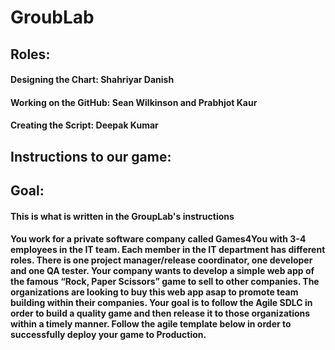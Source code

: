 # GroubLab

## Roles:
#### Designing the Chart: Shahriyar Danish

#### Working on the GitHub: Sean Wilkinson and Prabhjot Kaur

#### Creating the Script: Deepak Kumar

## Instructions to our game:










## Goal:

#### This is what is written in the GroupLab's instructions

#### You work for a private software company called Games4You with 3-4 employees in the IT team. Each member in the IT department has different roles. There is one project manager/release coordinator, one developer and one QA tester. Your company wants to develop a simple web app of the famous “Rock, Paper Scissors” game to sell to other companies. The organizations are looking to buy this web app asap to promote team building within their companies. Your goal is to follow the Agile SDLC in order to build a quality game and then release it to those organizations within a timely manner. Follow the agile template below in order to successfully deploy your game to Production.
